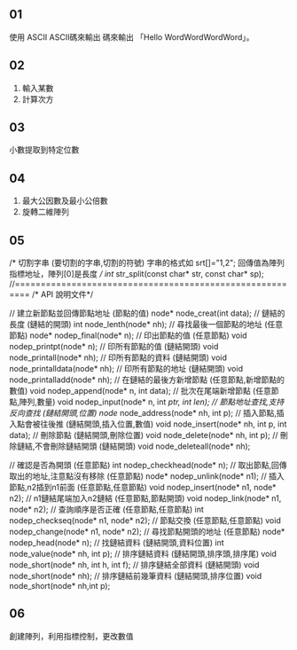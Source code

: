 ## 01
使用 ASCII ASCII碼來輸出 碼來輸出 「Hello WordWordWordWord」。

## 02
1. 輸入某數
2. 計算次方

## 03
小數提取到特定位數

## 04
1. 最大公因數及最小公倍數
2. 旋轉二維陣列

## 05
/* 切割字串 (要切割的字串,切割的符號)
字串的格式如 srt[]="1,2";
回傳值為陣列指標地址，陣列[0]是長度 */
int* str_split(const char* str, const char* sp);
//=========================================================
/* API 說明文件*/

// 建立新節點並回傳節點地址 (節點的值)
node* node_creat(int data);
// 鏈結的長度 (鏈結的開頭)
int node_lenth(node* nh);
// 尋找最後一個節點的地址 (任意節點)
node* nodep_final(node* n);
// 印出節點的值 (任意節點)
void nodep_printpt(node* n);
// 印所有節點的值 (鏈結開頭)
void node_printall(node* nh);
// 印所有節點的資料 (鏈結開頭)
void node_printalldata(node* nh);
// 印所有節點的地址 (鏈結開頭)
void node_printalladd(node* nh);
// 在鏈結的最後方新增節點 (任意節點,新增節點的數值)
void nodep_append(node* n, int data);
// 批次在尾端新增節點 (任意節點,陣列,數量)
void nodep_input(node* n, int *ptr, int len);
// 節點地址查找,支持反向查找 (鏈結開頭,位置)
node* node_address(node* nh, int p);
// 插入節點,插入點會被往後推 (鏈結開頭,插入位置,數值)
void node_insert(node* nh, int p, int data);
// 刪除節點 (鏈結開頭,刪除位置)
void node_delete(node* nh, int p);
// 刪除鏈結,不會刪除鏈結開頭 (鏈結開頭)
void node_deleteall(node* nh);

// 確認是否為開頭 (任意節點)
int nodep_checkhead(node* n);
// 取出節點,回傳取出的地址,注意點沒有移除 (任意節點)
node* nodep_unlink(node* n1);
// 插入節點,n2插到n1前面 (任意節點,任意節點)
void nodep_insert(node* n1, node* n2);
// n1鏈結尾端加入n2鏈結 (任意節點,節點開頭)
void nodep_link(node* n1, node* n2);
// 查詢順序是否正確 (任意節點,任意節點)
int nodep_checkseq(node* n1, node* n2);
// 節點交換 (任意節點,任意節點)
void nodep_change(node* n1, node* n2);
// 尋找節點開頭的地址 (任意節點)
node* nodep_head(node* n);
// 找鏈結資料 (鏈結開頭,資料位置)
int node_value(node* nh, int p);
// 排序鏈結資料 (鏈結開頭,排序頭,排序尾)
void node_short(node* nh, int h, int f);
// 排序鏈結全部資料 (鏈結開頭)
void node_short(node* nh);
// 排序鏈結前幾筆資料 (鏈結開頭,排序位置)
void node_short(node* nh,int p);


## 06
創建陣列，利用指標控制，更改數值
